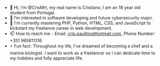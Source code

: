 - 👋 Hi, I’m @CrisMrt, my real name is Cristiano, I am an 18 year old student from Portugal.
- 👀 I’m interested in software developing and future cybersecurity major.
- 🌱 I'm currently mastering PHP, Python, HTML, CSS, and JavaScript to kickstart my freelance career in web development.
- 📫 How to reach me - Email: cris.paulitos@hotmail.com, Phone Number: +351 965811316
- ⚡ Fun fact: Throughout my life, I've dreamed of becoming a chef and a marine biologist. I want to work as a freelancer so I can dedicate time to my hobbies and fully appreciate life.


